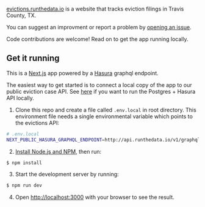 [evictions.runthedata.io](https://evictions.runthedata.io) is a website that tracks eviction filings in Travis County, TX.

You can suggest an improvment or report a problem by [opening an issue](https://github.com/johnclary/evictions.runthedata.io/issues/new).

Code contributions are welcome! Read on to get the app running locally.

## Get it running

This is a [Next.js](https://nextjs.org/) app powered by a [Hasura](https://github.com/hasura/graphql-engine) graphql endpoint.

The easiest way to get started is to connect a local copy of the app to our public eviction case API. See [here](https://github.com/johnclary/travis-county-courts-db) if you want to run the Postgres + Hasura API locally.


1. Clone this repo and create a file called `.env.local` in root directory. This environment file needs a single environmental variable which points to the evictions API:

```bash
# .env.local
NEXT_PUBLIC_HASURA_GRAPHQL_ENDPOINT=http://api.runthedata.io/v1/graphql

```

2. [Install Node.js and NPM](https://docs.npmjs.com/downloading-and-installing-node-js-and-npm), then run:

```bash
$ npm install    
```

3. Start the development server by running:

```bash
$ npm run dev
```

4. Open [http://localhost:3000](http://localhost:3000) with your browser to see the result.

